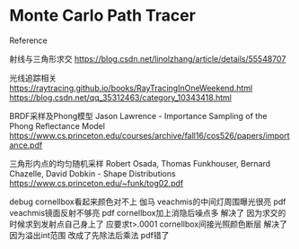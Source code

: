 # Monte Carlo Path Tracer

Reference

射线与三角形求交
https://blog.csdn.net/linolzhang/article/details/55548707

光线追踪相关
https://raytracing.github.io/books/RayTracingInOneWeekend.html
https://blog.csdn.net/qq_35312463/category_10343418.html

BRDF采样及Phong模型 Jason Lawrence - Importance Sampling of the Phong Reflectance Model
https://www.cs.princeton.edu/courses/archive/fall16/cos526/papers/importance.pdf

三角形内点的均匀随机采样 Robert Osada, Thomas Funkhouser, Bernard Chazelle, David Dobkin - Shape Distributions
https://www.cs.princeton.edu/~funk/tog02.pdf

debug
cornellbox看起来颜色对不上 伽马
veachmis的中间灯周围曝光很亮 pdf
veachmis镜面反射不够亮 pdf
cornellbox加上消隐后噪点多 解决了 因为求交的时候求到发射点自己身上了 应要求t>.0001
cornellbox间接光照颜色断层 解决了 因为溢出int范围 改成了先除法后乘法 pdf错了
